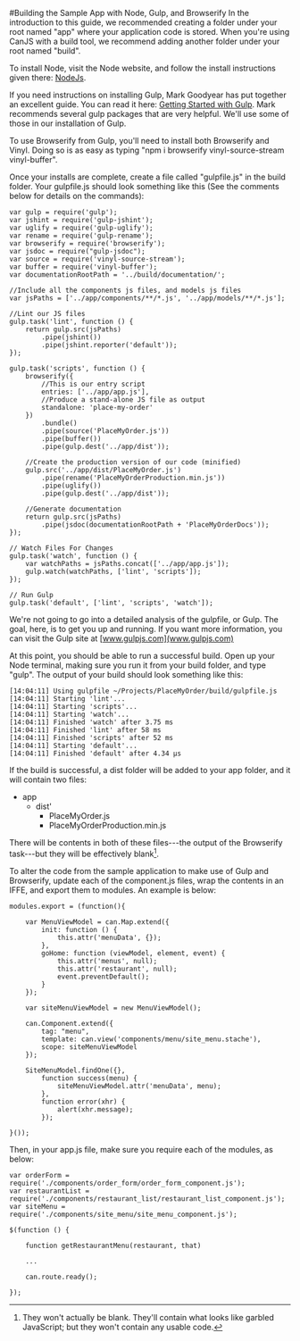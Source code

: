 #Building the Sample App with Node, Gulp, and Browserify
In the introduction to this guide, we recommended creating a folder under your root named "app" where your application code is stored. When you're using CanJS with a build tool, we recommend adding another folder under your root named "build".

To install Node, visit the Node website, and follow the install instructions given there: [NodeJs](http://nodejs.org/).

If you need instructions on installing Gulp, Mark Goodyear has put together an excellent guide. You can read it here: [Getting Started with Gulp](http://markgoodyear.com/2014/01/getting-started-with-gulp/). Mark recommends several gulp packages that are very helpful. We'll use some of those in our installation of Gulp.

To use Browserify from Gulp, you'll need to install both Browserify and Vinyl. Doing so is as easy as typing "npm i browserify vinyl-source-stream vinyl-buffer".

Once your installs are complete, create a file called "gulpfile.js" in the build folder. Your gulpfile.js should look something like this (See the comments below for details on the commands):

    var gulp = require('gulp');
    var jshint = require('gulp-jshint');
    var uglify = require('gulp-uglify');
    var rename = require('gulp-rename');
    var browserify = require('browserify');
    var jsdoc = require("gulp-jsdoc");
    var source = require('vinyl-source-stream');
    var buffer = require('vinyl-buffer');
    var documentationRootPath = '../build/documentation/';

	//Include all the components js files, and models js files
    var jsPaths = ['../app/components/**/*.js', '../app/models/**/*.js'];

	//Lint our JS files
    gulp.task('lint', function () {
        return gulp.src(jsPaths)
            .pipe(jshint())
            .pipe(jshint.reporter('default'));
    });

    gulp.task('scripts', function () {
        browserify({
      		//This is our entry script
            entries: ['../app/app.js'],
            //Produce a stand-alone JS file as output
            standalone: 'place-my-order'
        })
            .bundle()
            .pipe(source('PlaceMyOrder.js'))
            .pipe(buffer())
            .pipe(gulp.dest('../app/dist'));

		//Create the production version of our code (minified)
        gulp.src('../app/dist/PlaceMyOrder.js')
            .pipe(rename('PlaceMyOrderProduction.min.js'))
            .pipe(uglify())
            .pipe(gulp.dest('../app/dist'));

		//Generate documentation
        return gulp.src(jsPaths)
            .pipe(jsdoc(documentationRootPath + 'PlaceMyOrderDocs'));
    });

    // Watch Files For Changes
    gulp.task('watch', function () {
        var watchPaths = jsPaths.concat(['../app/app.js']);
        gulp.watch(watchPaths, ['lint', 'scripts']);
    });

    // Run Gulp
    gulp.task('default', ['lint', 'scripts', 'watch']);

We're not going to go into a detailed analysis of the gulpfile, or Gulp. The goal, here, is to get you up and running. If you want more information, you can visit the Gulp site at [www.gulpjs.com](www.gulpjs.com)

At this point, you should be able to run a successful build. Open up your Node terminal, making sure you run it from your build folder, and type "gulp". The output of your build should look something like this:

    [14:04:11] Using gulpfile ~/Projects/PlaceMyOrder/build/gulpfile.js
    [14:04:11] Starting 'lint'...
    [14:04:11] Starting 'scripts'...
    [14:04:11] Starting 'watch'...
    [14:04:11] Finished 'watch' after 3.75 ms
    [14:04:11] Finished 'lint' after 58 ms
    [14:04:11] Finished 'scripts' after 52 ms
    [14:04:11] Starting 'default'...
    [14:04:11] Finished 'default' after 4.34 μs

If the build is successful, a dist folder will be added to your app folder, and it will contain two files:

- app
    - dist'
        - PlaceMyOrder.js
        - PlaceMyOrderProduction.min.js

There will be contents in both of these files---the output of the Browserify task---but they will be effectively blank[^blank].

[^blank]: They won't actually be blank. They'll contain what looks like garbled JavaScript; but they won't contain any usable code.

To alter the code from the sample application to make use of Gulp and Browserify, update each of the component.js files, wrap the contents in an IFFE, and export them to modules. An example is below:

	modules.export = (function(){

        var MenuViewModel = can.Map.extend({
            init: function () {
                this.attr('menuData', {});
            },
            goHome: function (viewModel, element, event) {
                this.attr('menus', null);
                this.attr('restaurant', null);
                event.preventDefault();
            }
        });

        var siteMenuViewModel = new MenuViewModel();

        can.Component.extend({
            tag: "menu",
            template: can.view('components/menu/site_menu.stache'),
            scope: siteMenuViewModel
        });

        SiteMenuModel.findOne({},
            function success(menu) {
                siteMenuViewModel.attr('menuData', menu);
            },
            function error(xhr) {
                alert(xhr.message);
            });

    }());

Then, in your app.js file, make sure you require each of the modules, as below:

	var orderForm = require('./components/order_form/order_form_component.js');
    var restaurantList = require('./components/restaurant_list/restaurant_list_component.js');
	var siteMenu = require('./components/site_menu/site_menu_component.js');

	$(function () {

        function getRestaurantMenu(restaurant, that)

		...

        can.route.ready();

    });

